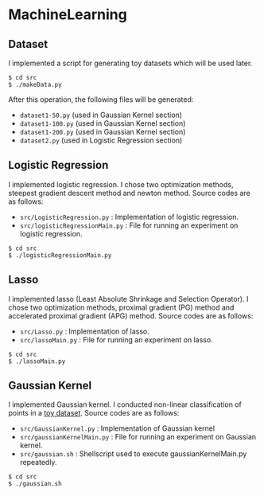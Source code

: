 # MachineLearning

<a name="dataset"></a>
## Dataset
I implemented a script for generating toy datasets which will be used later.

```
$ cd src
$ ./makeData.py
```

After this operation, the following files will be generated:
* `dataset1-50.py` (used in Gaussian Kernel section)
* `dataset1-100.py` (used in Gaussian Kernel section)
* `dataset1-200.py` (used in Gaussian Kernel section)
* `dataset2.py` (used in Logistic Regression section)

## Logistic Regression
I implemented logistic regression. I chose two optimization methods, steepest gradient descent method and newton method.
Source codes are as follows:
* `src/LogisticRegression.py` : Implementation of logistic regression.
* `src/logisticRegressionMain.py` : File for running an experiment on logistic regression.

```
$ cd src
$ ./logisticRegressionMain.py
```

## Lasso
I implemented lasso (Least Absolute Shrinkage and Selection Operator). I chose two optimization methods, proximal gradient (PG) method and accelerated proximal gradient (APG) method.
Source codes are as follows:
* `src/Lasso.py` : Implementation of lasso.
* `src/lassoMain.py` : File for running an experiment on lasso.

```
$ cd src
$ ./lassoMain.py
```

## Gaussian Kernel
I implemented Gaussian kernel. I conducted non-linear classification of points in a [toy dataset](#dataset).
Source codes are as follows:
* `src/GaussianKernel.py` : Implementation of Gaussian kernel
* `src/gaussianKernelMain.py` : File for running an experiment on Gaussian kernel.
* `src/gaussian.sh` : Shellscript used to execute gaussianKernelMain.py repeatedly.

```
$ cd src
$ ./gaussian.sh
```
